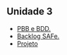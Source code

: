 ## Unidade 3

- [PBB e BDD.](/2023.1-SOSOptica/PBB%26BDD/)
- [Backlog SAFe.](/2023.1-SOSOptica/BacklogSAFe/)
- [Projeto](/2023.1-SOSOptica/video3/)
